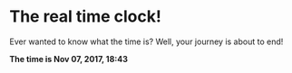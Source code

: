 # The real time clock!

Ever wanted to know what the time is? Well, your journey is about to end!

**The time is Nov 07, 2017, 18:43**